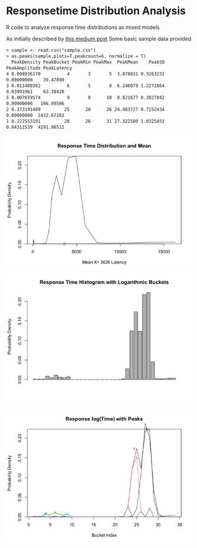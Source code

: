 # Responsetime Distribution Analysis
R code to analyze response time distributions as mixed models

As initially described by [this medium post](https://medium.com/@adrianco/percentiles-dont-work-analyzing-the-distribution-of-response-times-for-web-services-ace36a6a2a19)
Some basic sample data provided
```
> sample <- read.csv("sample.csv")
> as.peaks(sample,plots=T,peakcount=6, normalize = T)
  PeakDensity PeakBucket PeakMin PeakMax  PeakMean    PeakSD PeakAmplitude PeakLatency
4 0.008936170          4       3       5  3.878831 0.3263232    0.00000000    39.47890
3 0.011489362          6       5       8  6.246079 1.2272864    0.03091961    63.38428
5 0.007659574          9       8      10  8.821677 0.3827842    0.00000000   106.09506
2 0.173191489         25      20      26 24.483727 0.7152434    0.00000000  2432.67183
1 0.222553191         28      26      31 27.322500 1.0325453    0.64311539  4291.96511
```

![response](sample-response.png)
![barplot](sample-barplot.png)
![peaks](sample-peaks.png)

